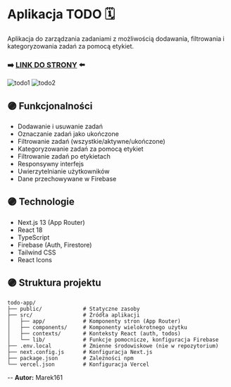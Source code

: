 
# Aplikacja TODO 🗓️

Aplikacja do zarządzania zadaniami z możliwością dodawania, filtrowania i kategoryzowania zadań za pomocą etykiet.

### ➡️  [LINK DO STRONY](https://todo-9hy55tk72-marek161s-projects.vercel.app)  ⬅️

![todo1](https://github.com/user-attachments/assets/94451dee-0bbe-4d81-8b43-5f8ce46262e2)
![todo2](https://github.com/user-attachments/assets/bb81775a-b0e4-43ad-88d6-d0e1c30ade1d)


## 🟣 Funkcjonalności

- Dodawanie i usuwanie zadań
- Oznaczanie zadań jako ukończone
- Filtrowanie zadań (wszystkie/aktywne/ukończone)
- Kategoryzowanie zadań za pomocą etykiet
- Filtrowanie zadań po etykietach
- Responsywny interfejs
- Uwierzytelnianie użytkowników
- Dane przechowywane w Firebase

## 🟣 Technologie

- Next.js 13 (App Router)
- React 18
- TypeScript
- Firebase (Auth, Firestore)
- Tailwind CSS
- React Icons

## 🟣 Struktura projektu

```
todo-app/
├── public/             # Statyczne zasoby
├── src/                # Źródła aplikacji
│   ├── app/            # Komponenty stron (App Router)
│   ├── components/     # Komponenty wielokrotnego użytku
│   ├── contexts/       # Konteksty React (auth, todos)
│   └── lib/            # Funkcje pomocnicze, konfiguracja Firebase
├── .env.local          # Zmienne środowiskowe (nie w repozytorium)
├── next.config.js      # Konfiguracja Next.js
├── package.json        # Zależności npm
└── vercel.json         # Konfiguracja Vercel
```

--
**Autor:** Marek161
